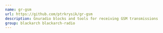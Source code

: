 ```yaml
---
name: gr-gsm
url: https://github.com/ptrkrysik/gr-gsm
description: Gnuradio blocks and tools for receiving GSM transmissions.
group: blackarch blackarch-radio
---
```

